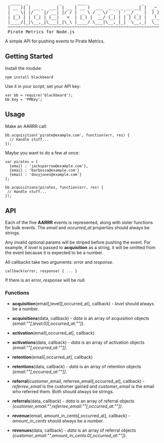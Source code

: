 <pre>
  ____  _            _      ____                     _       _~
 | __ )| | __ _  ___| | __ | __ )  ___  __ _ _ __ __| |  _~ )_)_~
 |  _ \| |/ _` |/ __| |/ / |  _ \ / _ \/ _` | '__/ _` |  )_))_))_)
 | |_) | | (_| | (__|   &lt;  | |_) |  __/ (_| | | | (_| |  _!__!__!_ 
 |____/|_|\__,_|\___|_|\_\ |____/ \___|\__,_|_|  \__,_|  \_____EB/   
 ~~~~~~~~~~~~~~~~~~~~~~~~~~~~~~~~~~~~~~~~~~~~~~~~~~~~~~~~~~~~~~~~~~
 Pirate Metrics for Node.js
</pre>

A simple API for pushing events to Pirate Metrics.

## Getting Started

Install the module:

    npm install blackbeard

Use it in your script, set your API key:

    var bb = require('blackbeard');
    bb.key = 'PMKey';

## Usage

Make an AARRR call:

    bb.acquisition('pirate@example.com', function(err, res) {
      // Handle stuff...
    });

Maybe you want to do a few at once:

    var pirates = [
      {email : 'jacksparrow@example.com'},
      {email : 'barbossa@example.com'}
      {email : 'davyjones@example.com'}
    ];

    bb.acquisitions(pirates, function(err, res) {
     // Handle stuff...
    });

## API

Each of the five __AARRR__ events is represented, along with sister functions for bulk events. The *email* and *occurred_at* properties should always be strings.

Any invalid optional params will be striped before pushing the event. For example, if *level* is passed to __acquisition__ as a string, it will be omitted from the event because it is expected to be a number.

All callbacks take two arguments: *error* and *response*. 

    callback(error, response) { ... }

If there is an error, *response* will be null.

### Functions

* __acquisition__(email[,level][,occurred_at], callback) - *level* should always be a number.

* __acquisitions__(data, callback) - *data* is an array of acquisition objects *{email:""[,level:0][,occurred_at:""]}*.

* __activation__(email[,occurred_at], callback)

* __activations__(data, callback) - *data* is an array of activation objects *{email:""[,occurred_at:""]}*.

* __retention__(email[,occurred_at], callback)

* __retentions__(data, callback) - *data* is an array of retention objects *{email:""[,occurred_at:""]}*.

* __referral__(customer\_email, referree\_email[,occurred_at], callback) - *referree\_email* is the customer gained and *customer\_email* is the email who referred them. Both should always be strings.

* __referrals__(data, callback) - *data* is an array of referral objects *{customer_email:"",referree_email:""[,occurred_at:""]}*.

* __revenue__(email, amount\_in\_cents[,occurred_at], callback) - *amount\_in\_cents* should always be a number.

* __revenues__(data, callback) - *data* is an array of referral objects *{customer_email:"",amount_in_cents:0[,occurred_at:""]}*.